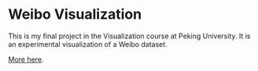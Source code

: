 # Weibo Visualization

This is my final project in the Visualization course at Peking University. It is an experimental visualization of a Weibo dataset.

[More here](http://scottcheng.github.com/weibo-time-vis/).